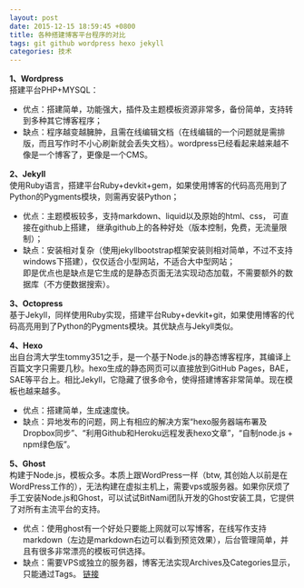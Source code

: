 ```yaml
---
layout: post
date: 2015-12-15 18:59:45 +0800
title: 各种搭建博客平台程序的对比
tags: git github wordpress hexo jekyll
categories: 技术 
---
```


**1、Wordpress**    
搭建平台PHP+MYSQL：   
* 优点：搭建简单，功能强大，插件及主题模板资源非常多，备份简单，支持转到多种其它博客程序；      
* 缺点：程序越变越臃肿，且需在线编辑文档（在线编辑的一个问题就是需排版，而且写作时不小心刷新就会丢失文档）。wordpress已经看起来越来越不像是一个博客了，更像是一个CMS。   

**2、Jekyll**   
使用Ruby语言，搭建平台Ruby+devkit+gem，如果使用博客的代码高亮用到了Python的Pygments模块，则需再安装Python；  
* 优点：主题模板较多，支持markdown、liquid以及原始的html、css， 可直接在github上搭建， 继承github上的各种好处（版本控制，免费，无流量限制）；    
* 缺点：安装相对复杂（使用jekyllbootstrap框架安装则相对简单，不过不支持windows下搭建），仅仅适合小型网站，不适合大中型网站；    
即是优点也是缺点是它生成的是静态页面无法实现动态加载，不需要额外的数据库（不方便数据搜索）。    

**3、Octopress**    
基于Jekyll，同样使用Ruby实现，搭建平台Ruby+devkit+git，如果使用博客的代码高亮用到了Python的Pygments模块。其优缺点与Jekyll类似。    

**4、Hexo**   
出自台湾大学生tommy351之手，是一个基于Node.js的静态博客程序，其编译上百篇文字只需要几秒。hexo生成的静态网页可以直接放到GitHub Pages，BAE，SAE等平台上。相比Jekyll，它隐藏了很多命令，使得搭建博客非常简单。现在模板也越来越多。    
* 优点：搭建简单，生成速度快。    
* 缺点：异地发布的问题，网上有相应的解决方案“hexo服务器端布署及Dropbox同步”、“利用Github和Heroku远程发表hexo文章”，“自制node.js + npm绿色版”。

**5、Ghost**    
构建于Node.js，模板众多。本质上跟WordPress一样（btw, 其创始人以前是在WordPress工作的），无法构建在虚拟主机上，需要vps或服务器。如果你厌烦了手工安装Node.js和Ghost，可以试试BitNami团队开发的Ghost安装工具，它提供了对所有主流平台的支持。
* 优点：使用ghost有一个好处只要能上网就可以写博客，在线写作支持markdown（左边是markdown右边可以看到预览效果），后台管理简单，并且有很多非常漂亮的模板可供选择。    
* 缺点：需要VPS或独立的服务器，博客无法实现Archives及Categories显示，只能通过Tags。
[链接](http://read.mobi/2015/03/15/blog-source-comparison/)
